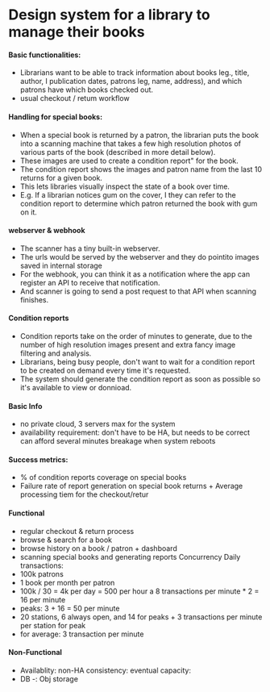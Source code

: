 # Design system for a library to manage their books
#### Basic functionalities:
* Librarians want to be able to track information about books leg., title, author, I publication dates, patrons leg, name, address), and which patrons have which books checked out.
* usual checkout / retum workflow
#### Handling for special books:
* When a special book is returned by a patron, the librarian puts the book into a scanning machine that takes a few high resolution photos of various parts of the book (described in more detail below). 
* These images are used to create a condition report" for the book.
* The condition report shows the images and patron name from the last 10 returns for a given book. 
* This lets libraries visually inspect the state of a book over time. 
* E.g. If a librarian notices gum on the cover, I they can refer to the condition report to determine which patron returned the book with gum on it.

#### webserver & webhook
* The scanner has a tiny built-in webserver. 
* The urls would be served by the webserver and they do pointito images saved in internal storage
* For the webhook, you can think it as a notification where the app can register an API to receive that notification. 
* And scanner is going to send a post request to that API when scanning finishes.

#### Condition reports
* Condition reports take on the order of minutes to generate, due to the number of high resolution images present and extra fancy image filtering and analysis. 
* Librarians, being busy people, don't want to wait for a condition report to be created on demand every time it's requested.
* The system should generate the condition report as soon as possible so it's available to view or donnioad.

#### Basic Info
* no private cloud, 3 servers max for the system
* availability requirement: don't have to be HA, but needs to be correct can afford several minutes breakage when system reboots
#### Success metrics:
* % of condition reports coverage on special books
* Failure rate of report generation on special book returns + Average processing tiem for the checkout/retur
#### Functional
* regular checkout & return process
* browse & search for a book
* browse history on a book / patron + dashboard
* scanning special books and generating reports
Concurrency
Daily transactions:
* 100k patrons
* 1 book per month per patron
* 100k / 30 = 4k per day = 500 per hour a 8 transactions per minute * 2 = 16 per minute
* peaks: 3 + 16 = 50 per minute
* 20 stations, 6 always open, and 14 for peaks + 3 transactions per minute per station for peak
* for average: 3 transaction per minute
#### Non-Functional
* Availablity: non-HA consistency: eventual capacity:
* DB -: Obj storage


